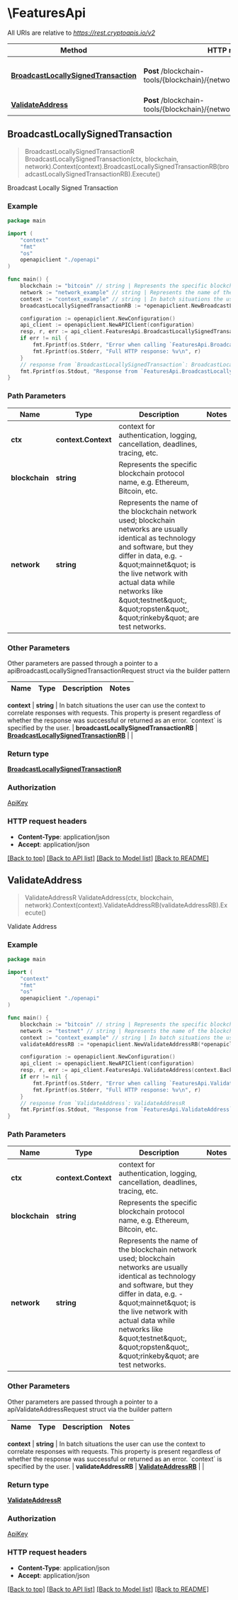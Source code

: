 # \FeaturesApi

All URIs are relative to *https://rest.cryptoapis.io/v2*

Method | HTTP request | Description
------------- | ------------- | -------------
[**BroadcastLocallySignedTransaction**](FeaturesApi.md#BroadcastLocallySignedTransaction) | **Post** /blockchain-tools/{blockchain}/{network}/transactions/broadcast | Broadcast Locally Signed Transaction
[**ValidateAddress**](FeaturesApi.md#ValidateAddress) | **Post** /blockchain-tools/{blockchain}/{network}/addresses/validate | Validate Address



## BroadcastLocallySignedTransaction

> BroadcastLocallySignedTransactionR BroadcastLocallySignedTransaction(ctx, blockchain, network).Context(context).BroadcastLocallySignedTransactionRB(broadcastLocallySignedTransactionRB).Execute()

Broadcast Locally Signed Transaction



### Example

```go
package main

import (
    "context"
    "fmt"
    "os"
    openapiclient "./openapi"
)

func main() {
    blockchain := "bitcoin" // string | Represents the specific blockchain protocol name, e.g. Ethereum, Bitcoin, etc.
    network := "network_example" // string | Represents the name of the blockchain network used; blockchain networks are usually identical as technology and software, but they differ in data, e.g. - \"mainnet\" is the live network with actual data while networks like \"testnet\", \"ropsten\", \"rinkeby\" are test networks.
    context := "context_example" // string | In batch situations the user can use the context to correlate responses with requests. This property is present regardless of whether the response was successful or returned as an error. `context` is specified by the user. (optional)
    broadcastLocallySignedTransactionRB := *openapiclient.NewBroadcastLocallySignedTransactionRB(*openapiclient.NewBroadcastLocallySignedTransactionRBData(*openapiclient.NewBroadcastLocallySignedTransactionRBDataItem("https://example.com", "0xf86a22827d00831e8480941b85a43e2e7f52e766ddfdfa2b901c42cb1201be8801b27f33b807c0008029a084ccbf02b27e0842fb1eda7a187a5589c3759be0e969e0ca989dc469a5e5e394a02e111e1156b197f1de4c1d9ba4af26e50665ea6d617d05b3e4047da12b915e69"))) // BroadcastLocallySignedTransactionRB |  (optional)

    configuration := openapiclient.NewConfiguration()
    api_client := openapiclient.NewAPIClient(configuration)
    resp, r, err := api_client.FeaturesApi.BroadcastLocallySignedTransaction(context.Background(), blockchain, network).Context(context).BroadcastLocallySignedTransactionRB(broadcastLocallySignedTransactionRB).Execute()
    if err != nil {
        fmt.Fprintf(os.Stderr, "Error when calling `FeaturesApi.BroadcastLocallySignedTransaction``: %v\n", err)
        fmt.Fprintf(os.Stderr, "Full HTTP response: %v\n", r)
    }
    // response from `BroadcastLocallySignedTransaction`: BroadcastLocallySignedTransactionR
    fmt.Fprintf(os.Stdout, "Response from `FeaturesApi.BroadcastLocallySignedTransaction`: %v\n", resp)
}
```

### Path Parameters


Name | Type | Description  | Notes
------------- | ------------- | ------------- | -------------
**ctx** | **context.Context** | context for authentication, logging, cancellation, deadlines, tracing, etc.
**blockchain** | **string** | Represents the specific blockchain protocol name, e.g. Ethereum, Bitcoin, etc. | 
**network** | **string** | Represents the name of the blockchain network used; blockchain networks are usually identical as technology and software, but they differ in data, e.g. - \&quot;mainnet\&quot; is the live network with actual data while networks like \&quot;testnet\&quot;, \&quot;ropsten\&quot;, \&quot;rinkeby\&quot; are test networks. | 

### Other Parameters

Other parameters are passed through a pointer to a apiBroadcastLocallySignedTransactionRequest struct via the builder pattern


Name | Type | Description  | Notes
------------- | ------------- | ------------- | -------------


 **context** | **string** | In batch situations the user can use the context to correlate responses with requests. This property is present regardless of whether the response was successful or returned as an error. &#x60;context&#x60; is specified by the user. | 
 **broadcastLocallySignedTransactionRB** | [**BroadcastLocallySignedTransactionRB**](BroadcastLocallySignedTransactionRB.md) |  | 

### Return type

[**BroadcastLocallySignedTransactionR**](BroadcastLocallySignedTransactionR.md)

### Authorization

[ApiKey](../README.md#ApiKey)

### HTTP request headers

- **Content-Type**: application/json
- **Accept**: application/json

[[Back to top]](#) [[Back to API list]](../README.md#documentation-for-api-endpoints)
[[Back to Model list]](../README.md#documentation-for-models)
[[Back to README]](../README.md)


## ValidateAddress

> ValidateAddressR ValidateAddress(ctx, blockchain, network).Context(context).ValidateAddressRB(validateAddressRB).Execute()

Validate Address



### Example

```go
package main

import (
    "context"
    "fmt"
    "os"
    openapiclient "./openapi"
)

func main() {
    blockchain := "bitcoin" // string | Represents the specific blockchain protocol name, e.g. Ethereum, Bitcoin, etc.
    network := "testnet" // string | Represents the name of the blockchain network used; blockchain networks are usually identical as technology and software, but they differ in data, e.g. - \"mainnet\" is the live network with actual data while networks like \"testnet\", \"ropsten\", \"rinkeby\" are test networks.
    context := "context_example" // string | In batch situations the user can use the context to correlate responses with requests. This property is present regardless of whether the response was successful or returned as an error. `context` is specified by the user. (optional)
    validateAddressRB := *openapiclient.NewValidateAddressRB(*openapiclient.NewValidateAddressRBData(*openapiclient.NewValidateAddressRBDataItem("mho4jHBcrNCncKt38trJahXakuaBnS7LK5"))) // ValidateAddressRB |  (optional)

    configuration := openapiclient.NewConfiguration()
    api_client := openapiclient.NewAPIClient(configuration)
    resp, r, err := api_client.FeaturesApi.ValidateAddress(context.Background(), blockchain, network).Context(context).ValidateAddressRB(validateAddressRB).Execute()
    if err != nil {
        fmt.Fprintf(os.Stderr, "Error when calling `FeaturesApi.ValidateAddress``: %v\n", err)
        fmt.Fprintf(os.Stderr, "Full HTTP response: %v\n", r)
    }
    // response from `ValidateAddress`: ValidateAddressR
    fmt.Fprintf(os.Stdout, "Response from `FeaturesApi.ValidateAddress`: %v\n", resp)
}
```

### Path Parameters


Name | Type | Description  | Notes
------------- | ------------- | ------------- | -------------
**ctx** | **context.Context** | context for authentication, logging, cancellation, deadlines, tracing, etc.
**blockchain** | **string** | Represents the specific blockchain protocol name, e.g. Ethereum, Bitcoin, etc. | 
**network** | **string** | Represents the name of the blockchain network used; blockchain networks are usually identical as technology and software, but they differ in data, e.g. - \&quot;mainnet\&quot; is the live network with actual data while networks like \&quot;testnet\&quot;, \&quot;ropsten\&quot;, \&quot;rinkeby\&quot; are test networks. | 

### Other Parameters

Other parameters are passed through a pointer to a apiValidateAddressRequest struct via the builder pattern


Name | Type | Description  | Notes
------------- | ------------- | ------------- | -------------


 **context** | **string** | In batch situations the user can use the context to correlate responses with requests. This property is present regardless of whether the response was successful or returned as an error. &#x60;context&#x60; is specified by the user. | 
 **validateAddressRB** | [**ValidateAddressRB**](ValidateAddressRB.md) |  | 

### Return type

[**ValidateAddressR**](ValidateAddressR.md)

### Authorization

[ApiKey](../README.md#ApiKey)

### HTTP request headers

- **Content-Type**: application/json
- **Accept**: application/json

[[Back to top]](#) [[Back to API list]](../README.md#documentation-for-api-endpoints)
[[Back to Model list]](../README.md#documentation-for-models)
[[Back to README]](../README.md)

